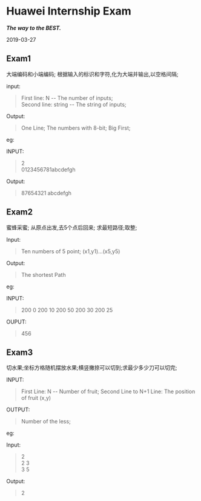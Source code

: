 # Huawei Internship Exam

***The way to the BEST.***

2019-03-27 

## Exam1

大端编码和小端编码; 根据输入的标识和字符,化为大端并输出,以空格间隔;

input:
> First line: N -- The number of inputs; \
> Second line: string -- The string of inputs;

Output:
> One Line; The numbers with 8-bit; Big First;

eg:

INPUT:
> 2 \
> 0123456781abcdefgh

Output:
> 87654321 abcdefgh

## Exam2

蜜蜂采蜜; 从原点出发,去5个点后回来; 求最短路径;取整;

Input:
> Ten numbers of 5 point; (x1,y1)...(x5,y5)

Output:
> The shortest Path

eg:

INPUT:
> 200 0 200 10 200 50 200 30 200 25

OUPUT:
> 456

## Exam3

切水果;坐标方格随机摆放水果;横竖撇捺可以切到;求最少多少刀可以切完;

INPUT:

> First Line: N -- Number of fruit;
> Second Line to N+1 Line:
> The position of fruit (x,y)

OUTPUT:

> Number of the less;

eg:

Input:
> 2 \
> 2 3 \
> 3 5 

Output:
> 2

